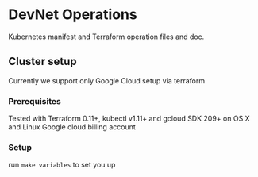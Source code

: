 # DevNet Operations
Kubernetes manifest and Terraform operation files and doc.

## Cluster setup
Currently we support only Google Cloud setup via terraform

### Prerequisites
Tested with Terraform 0.11+, kubectl v1.11+ and gcloud SDK 209+ on OS X and Linux
Google cloud billing account  

### Setup
run `make variables` to set you up